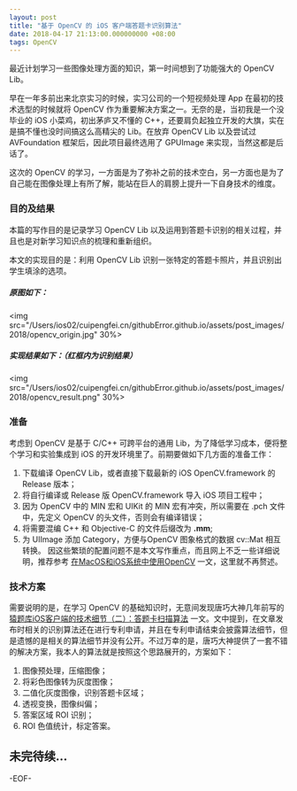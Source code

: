 ```yaml
---
layout: post
title: "基于 OpenCV 的 iOS 客户端答题卡识别算法"
date: 2018-04-17 21:13:00.000000000 +08:00
tags: OpenCV
---
```




最近计划学习一些图像处理方面的知识，第一时间想到了功能强大的 OpenCV Lib。

早在一年多前出来北京实习的时候，实习公司的一个短视频处理 App 在最初的技术选型的时候就将 OpenCV 作为重要解决方案之一。无奈的是，当初我是一个没毕业的 iOS 小菜鸡，初出茅庐又不懂的 C++，还要肩负起独立开发的大旗，实在是搞不懂也没时间搞这么高精尖的 Lib。在放弃 OpenCV Lib 以及尝试过 AVFoundation 框架后，因此项目最终选用了 GPUImage 来实现，当然这都是后话了。

这次的 OpenCV 的学习，一方面是为了弥补之前的技术空白，另一方面也是为了自己能在图像处理上有所了解，能站在巨人的肩膀上提升一下自身技术的维度。

### 目的及结果
本篇的写作目的是记录学习 OpenCV Lib 以及运用到答题卡识别的相关过程，并且也是对新学习知识点的梳理和重新组织。

本文的实现目的是：利用 OpenCV Lib 识别一张特定的答题卡照片，并且识别出学生填涂的选项。

##### 原图如下：

<img src="/Users/ios02/cuipengfei.cn/githubError.github.io/assets/post_images/2018/opencv_origin.jpg" 30%>

##### 实现结果如下：（红框内为识别结果）
<img src="/Users/ios02/cuipengfei.cn/githubError.github.io/assets/post_images/2018/opencv_result.png" 30%>


### 准备
考虑到 OpenCV 是基于 C/C++ 可跨平台的通用 Lib，为了降低学习成本，便将整个学习和实验集成到 iOS 的开发环境里了。前期要做如下几方面的准备工作：

1. 下载编译 OpenCV Lib，或者直接下载最新的 iOS OpenCV.framework 的 Release 版本；
2. 将自行编译或 Release 版 OpenCV.framework 导入 iOS 项目工程中；
3. 因为 OpenCV 中的 MIN 宏和 UIKit 的 MIN 宏有冲突，所以需要在 .pch 文件中，先定义 OpenCV 的头文件，否则会有编译错误；
4. 将需要混编 C++ 和 Objective-C 的文件后缀改为 **.mm**;
5. 为 UIImage 添加 Category，方便与OpenCV 图象格式的数据 cv::Mat 相互转换。
因这些繁琐的配置问题不是本文写作重点，而且网上不乏一些详细说明，推荐参考 [在MacOS和iOS系统中使用OpenCV](https://blog.devtang.com/2012/10/27/use-opencv-in-ios/) 一文，这里就不再赘述。

### 技术方案
需要说明的是，在学习 OpenCV 的基础知识时，无意间发现唐巧大神几年前写的 [猿题库iOS客户端的技术细节（二）：答题卡扫描算法](http://blog.devtang.com/2013/10/19/the-tech-detail-of-ape-client-2/) 一文。文中提到，在文章发布时相关的识别算法还在进行专利申请，并且在专利申请结束会披露算法细节，但是遗憾的是相关的算法细节并没有公开。不过万幸的是，唐巧大神提供了一套不错的解决方案，我本人的算法就是按照这个思路展开的，方案如下：

1. 图像预处理，压缩图像；
2. 将彩色图像转为灰度图像；
3. 二值化灰度图像，识别答题卡区域；
4. 透视变换，图像纠偏；
5. 答案区域 ROI 识别；
6. ROI 色值统计，标定答案。

## 未完待续...




-EOF-

